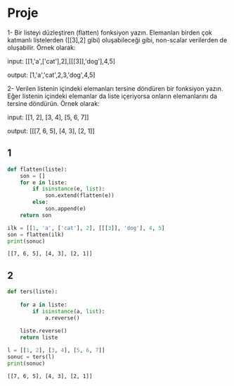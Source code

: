 # Proje 

1- Bir listeyi düzleştiren (flatten) fonksiyon yazın. Elemanları birden çok katmanlı listelerden ([[3],2] gibi) oluşabileceği gibi, non-scalar verilerden de oluşabilir. Örnek olarak:

input: [[1,'a',['cat'],2],[[[3]],'dog'],4,5]

output: [1,'a','cat',2,3,'dog',4,5]

2- Verilen listenin içindeki elemanları tersine döndüren bir fonksiyon yazın. Eğer listenin içindeki elemanlar da liste içeriyorsa onların elemanlarını da tersine döndürün. Örnek olarak:

input: [[1, 2], [3, 4], [5, 6, 7]]

output: [[[7, 6, 5], [4, 3], [2, 1]]

## 1


```python
def flatten(liste):
    son = []
    for e in liste:
        if isinstance(e, list):
            son.extend(flatten(e))
        else:
            son.append(e)
    return son

ilk = [[1, 'a', ['cat'], 2], [[[3]], 'dog'], 4, 5]
son = flatten(ilk)
print(sonuc)
```

    [[7, 6, 5], [4, 3], [2, 1]]


## 2


```python
def ters(liste):
    
    for a in liste:
        if isinstance(a, list): 
            a.reverse()
    
    liste.reverse()
    return liste

l = [[1, 2], [3, 4], [5, 6, 7]]
sonuc = ters(l)
print(sonuc)
```

    [[7, 6, 5], [4, 3], [2, 1]]



```python

```
